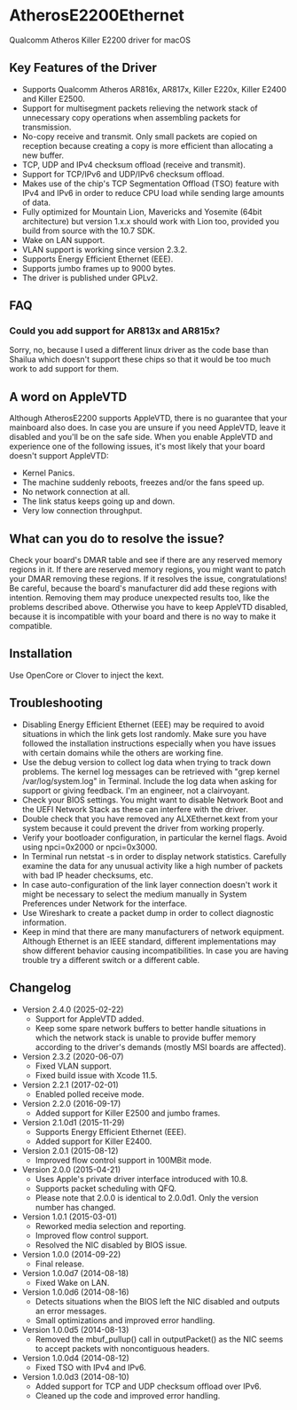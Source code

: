AtherosE2200Ethernet
====================

Qualcomm Atheros Killer E2200 driver for macOS

## Key Features of the Driver
  - Supports Qualcomm Atheros AR816x, AR817x, Killer E220x, Killer E2400 and Killer E2500.
  - Support for multisegment packets relieving the network stack of unnecessary copy operations when assembling packets for transmission.
  - No-copy receive and transmit. Only small packets are copied on reception because creating a copy is more efficient than allocating a new buffer.
  - TCP, UDP and IPv4 checksum offload (receive and transmit).
  - Support for TCP/IPv6 and UDP/IPv6 checksum offload.
  - Makes use of the chip's TCP Segmentation Offload (TSO) feature with IPv4 and IPv6 in order to reduce CPU load while sending large amounts of data.
  - Fully optimized for Mountain Lion, Mavericks and Yosemite (64bit architecture) but version 1.x.x should work with Lion too, provided you build from source with the 10.7 SDK.
  - Wake on LAN support.
  - VLAN support is working since version 2.3.2.
  - Supports Energy Efficient Ethernet (EEE).
  - Supports jumbo frames up to 9000 bytes.
  - The driver is published under GPLv2.

## FAQ
### Could you add support for AR813x and AR815x?
Sorry, no, because I used a different linux driver as the code base than Shailua which doesn't support these chips so that it would be too much work to add support for them.

## A word on AppleVTD

Although AtherosE2200 supports AppleVTD, there is no guarantee that your mainboard also does. In case you are unsure if you need AppleVTD, leave it disabled and you'll be on the safe side. When you enable AppleVTD and experience one of the following issues, it's most likely that your board doesn't support AppleVTD:
- Kernel Panics.
- The machine suddenly reboots, freezes and/or the fans speed up.
- No network connection at all.
- The link status keeps going up and down.
- Very low connection throughput.

## What can you do to resolve the issue?

Check your board's DMAR table and see if there are any reserved memory regions in it.
If there are reserved memory regions, you might want to patch your DMAR removing these regions. If it resolves the issue, congratulations! Be careful, because the board's manufacturer did add these regions with intention. Removing them may produce unexpected results too, like the problems described above.
Otherwise you have to keep AppleVTD disabled, because it is incompatible with your board and there is no way to make it compatible.

## Installation
Use OpenCore or Clover to inject the kext.

## Troubleshooting
  - Disabling Energy Efficient Ethernet (EEE) may be required to avoid situations in which the link gets lost randomly.
  Make sure you have followed the installation instructions especially when you have issues with certain domains while the others are working fine.
  - Use the debug version to collect log data when trying to track down problems. The kernel log messages can be retrieved with "grep kernel /var/log/system.log" in Terminal. Include the log data when asking for support or giving feedback. I'm an engineer, not a clairvoyant.
  - Check your BIOS settings. You might want to disable Network Boot and the UEFI Network Stack as these can interfere with the driver.
  - Double check that you have removed any ALXEthernet.kext from your system because it could prevent the driver from working properly.
  - Verify your bootloader configuration, in particular the kernel flags. Avoid using npci=0x2000 or npci=0x3000. 
  - In Terminal run netstat -s in order to display network statistics. Carefully examine the data for any unusual activity like a high number of packets with bad IP header checksums, etc.
  - In case auto-configuration of the link layer connection doesn't work it might be necessary to select the medium manually in System Preferences under Network for the interface.
  - Use Wireshark to create a packet dump in order to collect diagnostic information.
  - Keep in mind that there are many manufacturers of network equipment. Although Ethernet is an IEEE standard, different implementations may show different behavior causing incompatibilities. In case you are having trouble try a different switch or a different cable.

## Changelog
 - Version 2.4.0 (2025-02-22)
   - Support for AppleVTD added.
   - Keep some spare network buffers to better handle situations in which the network stack is unable to provide buffer memory according to the driver's demands (mostly MSI boards are affected).  
 - Version 2.3.2 (2020-06-07)
   - Fixed VLAN support.
   - Fixed build issue with Xcode 11.5.
 - Version 2.2.1 (2017-02-01)
   - Enabled polled receive mode.
 - Version 2.2.0 (2016-09-17)
    - Added support for Killer E2500 and jumbo frames.
 - Version 2.1.0d1 (2015-11-29)
    - Supports Energy Efficient Ethernet (EEE).
    - Added support for Killer E2400.
 - Version 2.0.1 (2015-08-12)
    - Improved flow control support in 100MBit mode.
 - Version 2.0.0 (2015-04-21)
    - Uses Apple's private driver interface introduced with 10.8.
    - Supports packet scheduling with QFQ.
    - Please note that 2.0.0 is identical to 2.0.0d1. Only the version number has changed.
 - Version 1.0.1 (2015-03-01)
    - Reworked media selection and reporting.
    - Improved flow control support.
    - Resolved the NIC disabled by BIOS issue. 
 - Version 1.0.0 (2014-09-22)
    - Final release.
 - Version 1.0.0d7 (2014-08-18)
    - Fixed Wake on LAN.
 - Version 1.0.0d6 (2014-08-16)
    - Detects situations when the BIOS left the NIC disabled and outputs an error messages.
    - Small optimizations and improved error handling.
 - Version 1.0.0d5 (2014-08-13)
    - Removed the mbuf_pullup() call in outputPacket() as the NIC seems to accept packets with noncontiguous headers.
 - Version 1.0.0d4 (2014-08-12)
    - Fixed TSO with IPv4 and IPv6.
 - Version 1.0.0d3 (2014-08-10)
    - Added support for TCP and UDP checksum offload over IPv6.
    - Cleaned up the code and improved error handling.
